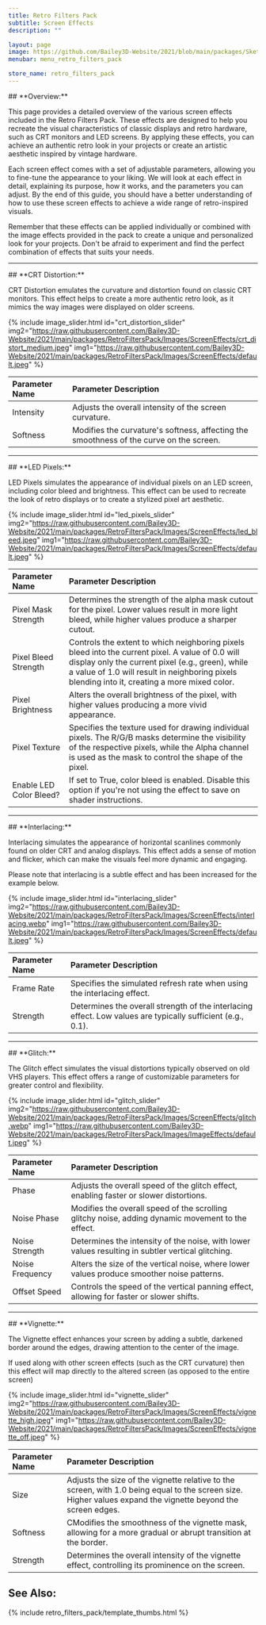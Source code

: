 ```yaml
---
title: Retro Filters Pack
subtitle: Screen Effects
description: ""

layout: page
image: https://github.com/Bailey3D-Website/2021/blob/main/packages/SketchIt/banner.png?raw=true
menubar: menu_retro_filters_pack

store_name: retro_filters_pack
---
```

<section id="overview"/>
## **Overview:**

This page provides a detailed overview of the various screen effects included in the Retro Filters Pack. These effects are designed to help you recreate the visual characteristics of classic displays and retro hardware, such as CRT monitors and LED screens. By applying these effects, you can achieve an authentic retro look in your projects or create an artistic aesthetic inspired by vintage hardware.

Each screen effect comes with a set of adjustable parameters, allowing you to fine-tune the appearance to your liking. We will look at each effect in detail, explaining its purpose, how it works, and the parameters you can adjust. By the end of this guide, you should have a better understanding of how to use these screen effects to achieve a wide range of retro-inspired visuals.

Remember that these effects can be applied individually or combined with the image effects provided in the pack to create a unique and personalized look for your projects. Don't be afraid to experiment and find the perfect combination of effects that suits your needs.

---

<section id="crt_distortion"/>
## **CRT Distortion:**

CRT Distortion emulates the curvature and distortion found on classic CRT monitors. This effect helps to create a more authentic retro look, as it mimics the way images were displayed on older screens.

{% include image_slider.html id="crt_distortion_slider" img2="https://raw.githubusercontent.com/Bailey3D-Website/2021/main/packages/RetroFiltersPack/Images/ScreenEffects/crt_distort_medium.jpeg" img1="https://raw.githubusercontent.com/Bailey3D-Website/2021/main/packages/RetroFiltersPack/Images/ScreenEffects/default.jpeg" %}

|<b>Parameter Name</b>|<b>Parameter Description</b>|
|:---|:---|
|Intensity|Adjusts the overall intensity of the screen curvature.|
|Softness|Modifies the curvature's softness, affecting the smoothness of the curve on the screen.|

---

<section id="led_pixels"/>
## **LED Pixels:**

LED Pixels simulates the appearance of individual pixels on an LED screen, including color bleed and brightness. This effect can be used to recreate the look of retro displays or to create a stylized pixel art aesthetic.

{% include image_slider.html id="led_pixels_slider" img2="https://raw.githubusercontent.com/Bailey3D-Website/2021/main/packages/RetroFiltersPack/Images/ScreenEffects/led_bleed.jpeg" img1="https://raw.githubusercontent.com/Bailey3D-Website/2021/main/packages/RetroFiltersPack/Images/ScreenEffects/default.jpeg" %}

|<b>Parameter Name</b>|<b>Parameter Description</b>|
|:---|:---|
|Pixel Mask Strength|Determines the strength of the alpha mask cutout for the pixel. Lower values result in more light bleed, while higher values produce a sharper cutout.|
|Pixel Bleed Strength|Controls the extent to which neighboring pixels bleed into the current pixel. A value of 0.0 will display only the current pixel (e.g., green), while a value of 1.0 will result in neighboring pixels blending into it, creating a more mixed color.|
|Pixel Brightness|Alters the overall brightness of the pixel, with higher values producing a more vivid appearance.|
|Pixel Texture|Specifies the texture used for drawing individual pixels. The R/G/B masks determine the visibility of the respective pixels, while the Alpha channel is used as the mask to control the shape of the pixel.|
|Enable LED Color Bleed?|If set to True, color bleed is enabled. Disable this option if you're not using the effect to save on shader instructions.|

---

<section id="interlacing"/>
## **Interlacing:**

Interlacing simulates the appearance of horizontal scanlines commonly found on older CRT and analog displays. This effect adds a sense of motion and flicker, which can make the visuals feel more dynamic and engaging.

Please note that interlacing is a subtle effect and has been increased for the example below.

{% include image_slider.html id="interlacing_slider" img2="https://raw.githubusercontent.com/Bailey3D-Website/2021/main/packages/RetroFiltersPack/Images/ScreenEffects/interlacing.webp" img1="https://raw.githubusercontent.com/Bailey3D-Website/2021/main/packages/RetroFiltersPack/Images/ScreenEffects/default.jpeg" %}

|<b>Parameter Name</b>|<b>Parameter Description</b>|
|:---|:---|
|Frame Rate|Specifies the simulated refresh rate when using the interlacing effect.|
|Strength|Determines the overall strength of the interlacing effect. Low values are typically sufficient (e.g., 0.1).|

---

<section id="glitch"/>
## **Glitch:**

The Glitch effect simulates the visual distortions typically observed on old VHS players. This effect offers a range of customizable parameters for greater control and flexibility.

{% include image_slider.html id="glitch_slider" img2="https://raw.githubusercontent.com/Bailey3D-Website/2021/main/packages/RetroFiltersPack/Images/ScreenEffects/glitch.webp" img1="https://raw.githubusercontent.com/Bailey3D-Website/2021/main/packages/RetroFiltersPack/Images/ImageEffects/default.jpeg" %}

|<b>Parameter Name</b>|<b>Parameter Description</b>|
|:---|:---|
|Phase|Adjusts the overall speed of the glitch effect, enabling faster or slower distortions.|
|Noise Phase|	Modifies the overall speed of the scrolling glitchy noise, adding dynamic movement to the effect.|
|Noise Strength|Determines the intensity of the noise, with lower values resulting in subtler vertical glitching.|
|Noise Frequency|Alters the size of the vertical noise, where lower values produce smoother noise patterns.|
|Offset Speed|Controls the speed of the vertical panning effect, allowing for faster or slower shifts.|

---

<section id="vignette"/>
## **Vignette:**

The Vignette effect enhances your screen by adding a subtle, darkened border around the edges, drawing attention to the center of the image.

If used along with other screen effects (such as the CRT curvature) then this effect will map directly to the altered screen (as opposed to the entire screen)

<!--Note: Make sure the aspect ratio is set in `height` else we'll mess up the presentation of the crt effect-->
{% include image_slider.html id="vignette_slider" img2="https://raw.githubusercontent.com/Bailey3D-Website/2021/main/packages/RetroFiltersPack/Images/ScreenEffects/vignette_high.jpeg" img1="https://raw.githubusercontent.com/Bailey3D-Website/2021/main/packages/RetroFiltersPack/Images/ScreenEffects/vignette_off.jpeg" %}

|<b>Parameter Name</b>|<b>Parameter Description</b>|
|:---|:---|
|Size|Adjusts the size of the vignette relative to the screen, with 1.0 being equal to the screen size. Higher values expand the vignette beyond the screen edges.|
|Softness|CModifies the smoothness of the vignette mask, allowing for a more gradual or abrupt transition at the border.|
|Strength|Determines the overall intensity of the vignette effect, controlling its prominence on the screen.|

## **See Also:**

{% include retro_filters_pack/template_thumbs.html %}